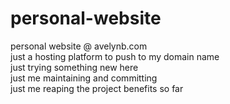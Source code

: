 # personal-website
personal website @ avelynb.com 
<br> just a hosting platform to push to my domain name
<br> just trying something new here
<br> just me maintaining and committing
<br> just me reaping the project benefits so far
